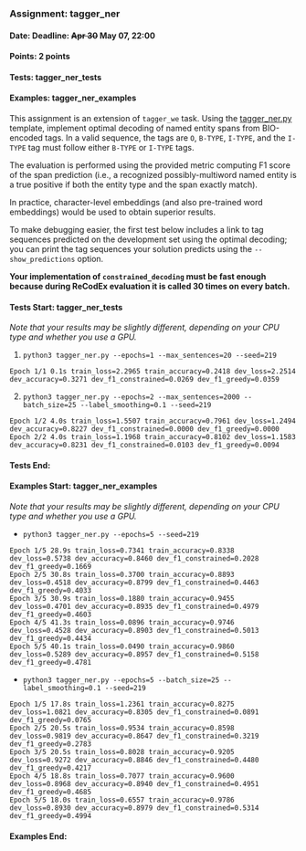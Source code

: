 ### Assignment: tagger_ner
#### Date: Deadline: ~~Apr 30~~ May 07, 22:00
#### Points: 2 points
#### Tests: tagger_ner_tests
#### Examples: tagger_ner_examples

This assignment is an extension of `tagger_we` task. Using the
[tagger_ner.py](https://github.com/ufal/npfl138/tree/master/labs/08/tagger_ner.py)
template, implement optimal decoding of named entity spans from
BIO-encoded tags. In a valid sequence, the tags are `O`, `B-TYPE`, `I-TYPE`, and
the `I-TYPE` tag must follow either `B-TYPE` or `I-TYPE` tags.

The evaluation is performed using the provided metric computing F1 score of the
span prediction (i.e., a recognized possibly-multiword named entity is a true
positive if both the entity type and the span exactly match).

In practice, character-level embeddings (and also pre-trained word embeddings)
would be used to obtain superior results.

To make debugging easier, the first test below includes a link to tag sequences
predicted on the development set using the optimal decoding; you can print the
tag sequences your solution predicts using the `--show_predictions` option.

**Your implementation of `constrained_decoding` must be fast enough because
during ReCodEx evaluation it is called 30 times on every batch.**

#### Tests Start: tagger_ner_tests
_Note that your results may be slightly different, depending on your CPU type and whether you use a GPU._

1. `python3 tagger_ner.py --epochs=1 --max_sentences=20 --seed=219`
```
Epoch 1/1 0.1s train_loss=2.2965 train_accuracy=0.2418 dev_loss=2.2514 dev_accuracy=0.3271 dev_f1_constrained=0.0269 dev_f1_greedy=0.0359
```

2. `python3 tagger_ner.py --epochs=2 --max_sentences=2000 --batch_size=25 --label_smoothing=0.1 --seed=219`
```
Epoch 1/2 4.0s train_loss=1.5507 train_accuracy=0.7961 dev_loss=1.2494 dev_accuracy=0.8227 dev_f1_constrained=0.0000 dev_f1_greedy=0.0000
Epoch 2/2 4.0s train_loss=1.1968 train_accuracy=0.8102 dev_loss=1.1583 dev_accuracy=0.8231 dev_f1_constrained=0.0103 dev_f1_greedy=0.0094
```
#### Tests End:
#### Examples Start: tagger_ner_examples
_Note that your results may be slightly different, depending on your CPU type and whether you use a GPU._

- `python3 tagger_ner.py --epochs=5 --seed=219`
```
Epoch 1/5 28.9s train_loss=0.7341 train_accuracy=0.8338 dev_loss=0.5738 dev_accuracy=0.8460 dev_f1_constrained=0.2028 dev_f1_greedy=0.1669
Epoch 2/5 30.8s train_loss=0.3700 train_accuracy=0.8893 dev_loss=0.4518 dev_accuracy=0.8799 dev_f1_constrained=0.4463 dev_f1_greedy=0.4033
Epoch 3/5 30.9s train_loss=0.1880 train_accuracy=0.9455 dev_loss=0.4701 dev_accuracy=0.8935 dev_f1_constrained=0.4979 dev_f1_greedy=0.4603
Epoch 4/5 41.3s train_loss=0.0896 train_accuracy=0.9746 dev_loss=0.4528 dev_accuracy=0.8903 dev_f1_constrained=0.5013 dev_f1_greedy=0.4434
Epoch 5/5 40.1s train_loss=0.0490 train_accuracy=0.9860 dev_loss=0.5289 dev_accuracy=0.8957 dev_f1_constrained=0.5158 dev_f1_greedy=0.4781
```

- `python3 tagger_ner.py --epochs=5 --batch_size=25 --label_smoothing=0.1 --seed=219`
```
Epoch 1/5 17.8s train_loss=1.2361 train_accuracy=0.8275 dev_loss=1.0821 dev_accuracy=0.8305 dev_f1_constrained=0.0891 dev_f1_greedy=0.0765
Epoch 2/5 20.5s train_loss=0.9534 train_accuracy=0.8598 dev_loss=0.9819 dev_accuracy=0.8647 dev_f1_constrained=0.3219 dev_f1_greedy=0.2783
Epoch 3/5 20.5s train_loss=0.8028 train_accuracy=0.9205 dev_loss=0.9272 dev_accuracy=0.8846 dev_f1_constrained=0.4480 dev_f1_greedy=0.4217
Epoch 4/5 18.8s train_loss=0.7077 train_accuracy=0.9600 dev_loss=0.8968 dev_accuracy=0.8940 dev_f1_constrained=0.4951 dev_f1_greedy=0.4685
Epoch 5/5 18.0s train_loss=0.6557 train_accuracy=0.9786 dev_loss=0.8930 dev_accuracy=0.8979 dev_f1_constrained=0.5314 dev_f1_greedy=0.4994
```
#### Examples End:
